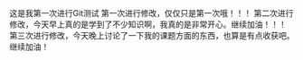 这是我第一次进行Git测试
第一次进行修改，仅仅只是第一次哦！！！
第二次进行修改，今天早上真的是学到了不少知识啊，我真的是非常开心。继续加油！！！
第三次进行修改，今天晚上讨论了一下我的课题方面的东西，也算是有点收获吧。继续加油！
